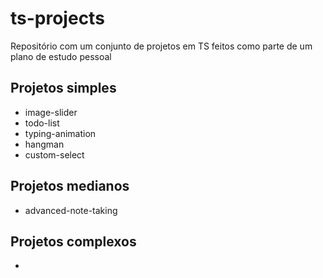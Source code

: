 # ts-projects

Repositório com um conjunto de projetos em TS feitos como parte de um plano de estudo pessoal

## Projetos simples

- image-slider
- todo-list
- typing-animation
- hangman
- custom-select

## Projetos medianos

- advanced-note-taking

## Projetos complexos

-
